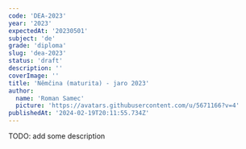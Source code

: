 ```yaml
---
code: 'DEA-2023'
year: '2023'
expectedAt: '20230501'
subject: 'de'
grade: 'diploma'
slug: 'dea-2023'
status: 'draft'
description: ''
coverImage: ''
title: 'Němčina (maturita) - jaro 2023'
author:
  name: 'Roman Samec'
  picture: 'https://avatars.githubusercontent.com/u/5671166?v=4'
publishedAt: '2024-02-19T20:11:55.734Z'
---
```


TODO: add some description
